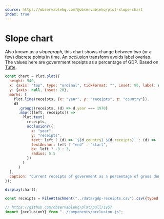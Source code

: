 ```yaml
---
source: https://observablehq.com/@observablehq/plot-slope-chart
index: true
---
```


# Slope chart

Also known as a _slopegraph_, this chart shows change between two (or a few) discrete points in time. An _occlusion_ transform avoids label overlap. The values here are government receipts as a percentage of GDP. Based on [Tufte](https://www.edwardtufte.com/bboard/q-and-a-fetch-msg?msg_id=0003nk).

```js echo
const chart = Plot.plot({
  height: 540,
  x: {axis: "top", type: "ordinal", tickFormat: "", inset: 90, label: null},
  y: {axis: null, inset: 20},
  marks: [
    Plot.line(receipts, {x: "year", y: "receipts", z: "country"}),
    d3
      .groups(receipts, (d) => d.year === 1970)
      .map(([left, receipts]) =>
        Plot.text(
          receipts,
          occlusionY({
            x: "year",
            y: "receipts",
            text: left ? (d) => `${d.country} ${d.receipts}` : (d) => `${d.receipts} ${d.country}`,
            textAnchor: left ? "end" : "start",
            dx: left ? -3 : 3,
            radius: 5.5
          })
        )
      )
  ],
  caption: "Current receipts of government as a percentage of gross domestic product"
});

display(chart);
```

```js echo
const receipts = FileAttachment("../data/gdp-receipts.csv").csv({typed: true});
```

```js echo
// https://github.com/observablehq/plot/pull/1957
import {occlusionY} from "../components/occlusion.js";
```
